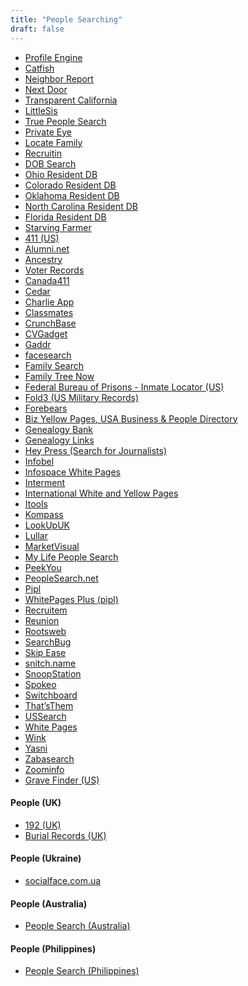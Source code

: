 ```yaml
---
title: "People Searching"
draft: false
---
```

- [Profile Engine](http://profileengine.com/)<br>
- [Catfish](https://socialcatfish.com)<br>
- [Neighbor Report](http://neighbor.report/)<br>
- [Next Door](https://nextdoor.com/)<br>
- [Transparent California](http://transparentcalifornia.com)<br>
- [LittleSis](https://littlesis.org/)<br>
- [True People Search](https://www.truepeoplesearch.com/)<br>
- [Private Eye](https://www.privateeye.com)<br>
- [Locate Family](http://www.locatefamily.com)<br>
- [Recruitin](https://recruitin.net)<br>
- [DOB Search](https://www.dobsearch.com)<br>
- [Ohio Resident DB](https://ohioresidentdb.com)<br>
- [Colorado Resident DB](https://coloradoresidentdb.com/)<br>
- [Oklahoma Resident DB](https://oklahomaresidentdb.com)<br>
- [North Carolina Resident DB](https://northcarolinaresidentdb.com)<br>
- [Florida Resident DB](https://floridaresidentdb.com/)<br>
- [Starving Farmer](http://www.starvingfarmer.com/)<br>
- [411 (US)](http://www.411.com/)<br>
- [Alumni.net](http://www.alumni.net/)<br>
- [Ancestry](http://www.ancestry.com/)<br>
- [Voter Records](https://voterrecords.com)<br>
- [Canada411](http://www.canada411.ca/)<br>
- [Cedar](http://www.cedar.buffalo.edu/AdServ/person-search.html)<br>
- [Charlie App](https://charlieapp.com/)<br>
- [Classmates](http://www.classmates.com/)<br>
- [CrunchBase](http://www.crunchbase.com/)<br>
- [CVGadget](http://www.cvgadget.com/)<br>
- [Gaddr](https://gaddr.me/)<br>
- [facesearch](http://facesaerch.com/)<br>
- [Family Search](https://familysearch.org/)<br>
- [Family Tree Now](http://www.familytreenow.com/search)<br>
- [Federal Bureau of Prisons - Inmate Locator (US)](http://www.bop.gov/inmateloc)<br>
- [Fold3 (US Military Records)](http://www.fold3.com/)<br>
- [Forebears](http://forebears.io/)<br>
- [Biz Yellow Pages, USA Business & People Directory](http://www.bizyellowpages.com/)<br>
- [Genealogy Bank](http://www.genealogybank.com/)<br>
- [Genealogy Links](http://www.genealogylinks.net/)<br>
- [Hey Press (Search for Journalists)](https://www.hey.press/)<br>
- [Infobel](http://www.infobel.com/en/world)<br>
- [Infospace White Pages](http://infospace.com/home/white-pages)<br>
- [Interment](http://www.interment.net/data/search.htm)<br>
- [International White and Yellow Pages](http://www.wayp.com/)<br>
- [Itools](http://itools.com/search/people-search)<br>
- [Kompass](http://www.kompass.com/)<br>
- [LookUpUK](http://www.lookupuk.com/)<br>
- [Lullar](http://com.lullar.com/)<br>
- [MarketVisual](http://www.marketvisual.com/)<br>
- [My Life People Search](https://www.mylife.com/people-search)<br>
- [PeekYou](http://www.peekyou.com/)<br>
- [PeopleSearch.net](http://www.peoplesearch.net/)<br>
- [Pipl](https://pipl.com/)<br>
- [WhitePages Plus (pipl)](https://whitepages.plus)<br>
- [Recruitem](http://recruitin.net/)<br>
- [Reunion](http://reunion.com/)<br>
- [Rootsweb](http://home.rootsweb.ancestry.com/)<br>
- [SearchBug](http://www.searchbug.com/)<br>
- [Skip Ease](http://www.skipease.com/)<br>
- [snitch.name](http://www.snitch.name/)<br>
- [SnoopStation](http://snoopstation.com/)<br>
- [Spokeo](http://www.spokeo.com/)<br>
- [Switchboard](http://www.switchboard.com/)<br>
- [That’sThem](https://thatsthem.com/)<br>
- [USSearch](http://www.ussearch.com/)<br>
- [White Pages](http://www.whitepages.com/)<br>
- [Wink](http://itools.com/tool/wink-people-search)<br>
- [Yasni](http://www.yasni.com/)<br>
- [Zabasearch](http://www.zabasearch.com/)<br>
- [Zoominfo](http://www.zoominfo.com/)<br>
- [Grave Finder (US)](https://www.findagrave.com/index.html)
#### People (UK)
- [192 (UK)](http://www.192.com/)<br>
- [Burial Records (UK)](http://www.asedonline.com)
#### People (Ukraine)
- [socialface.com.ua](http://socialface.com.ua)
#### People (Australia)
- [People Search (Australia)](http://www.peoplesearch.com.au/)
#### People (Philippines)
- [People Search (Philippines)](https://www.peoplesearch.ph)
